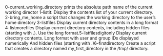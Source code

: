 0-current_working_directory
prints the absolute path name of the current working director
1-listit:
Display the contents list of your current directory.
2-bring_me_home
a script that changes the working directory to the user’s home directory
3-listfiles
Display current directory contents in a long format
4-listmorefiles
Display current directory contents, including hidden files (starting with .). Use the long format.5-listfilesdigitonly
Display current directory contents.
Long format
with user and group IDs displayed numerically
And hidden files (starting with .)6-firstdirectory
Create a script that creates a directory named my_first_directory in the /tmp/ directory.